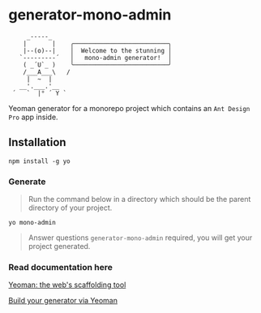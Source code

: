 # generator-mono-admin

```shell
     _-----_
    |       |    ╭──────────────────────────╮
    |--(o)--|    │  Welcome to the stunning │
   `---------´   │   mono-admin generator!  │
    ( _´U`_ )    ╰──────────────────────────╯
    /___A___\   /
     |  ~  |
   __'.___.'__
 ´   `  |° ´ Y `
```

Yeoman generator for a monorepo project which contains an `Ant Design Pro` app inside.

## Installation

```shell
npm install -g yo
```

### Generate

> Run the command below in a directory which should be the parent directory of your project.

```shell
yo mono-admin
```

> Answer questions `generator-mono-admin` required, you will get your project generated.

### Read documentation here
[Yeoman: the web's scaffolding tool](https://yeoman.io/)

[Build your generator via Yeoman](https://juejin.cn/post/6966119324478079007#heading-39)
